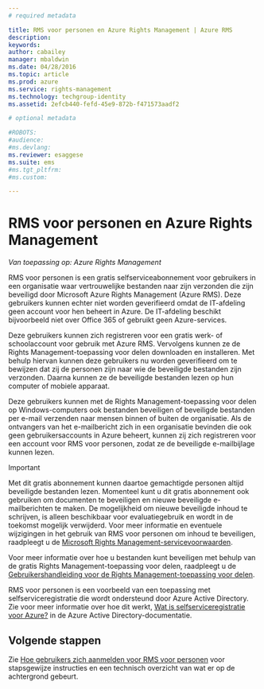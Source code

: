 ```yaml
---
# required metadata

title: RMS voor personen en Azure Rights Management | Azure RMS
description:
keywords:
author: cabailey
manager: mbaldwin
ms.date: 04/28/2016
ms.topic: article
ms.prod: azure
ms.service: rights-management
ms.technology: techgroup-identity
ms.assetid: 2efcb440-fefd-45e9-872b-f471573aadf2

# optional metadata

#ROBOTS:
#audience:
#ms.devlang:
ms.reviewer: esaggese
ms.suite: ems
#ms.tgt_pltfrm:
#ms.custom:

---
```


# RMS voor personen en Azure Rights Management

*Van toepassing op: Azure Rights Management*

RMS voor personen is een gratis selfserviceabonnement voor gebruikers in een organisatie waar vertrouwelijke bestanden naar zijn verzonden die zijn beveiligd door Microsoft Azure Rights Management (Azure RMS). Deze gebruikers kunnen echter niet worden geverifieerd omdat de IT-afdeling geen account voor hen beheert in Azure. De IT-afdeling beschikt bijvoorbeeld niet over Office 365 of gebruikt geen Azure-services.

Deze gebruikers kunnen zich registreren voor een gratis werk- of schoolaccount voor gebruik met Azure RMS. Vervolgens kunnen ze de Rights Management-toepassing voor delen downloaden en installeren. Met behulp hiervan kunnen deze gebruikers nu worden geverifieerd om te bewijzen dat zij de personen zijn naar wie de beveiligde bestanden zijn verzonden. Daarna kunnen ze de beveiligde bestanden lezen op hun computer of mobiele apparaat.

Deze gebruikers kunnen met de Rights Management-toepassing voor delen op Windows-computers ook bestanden beveiligen of beveiligde bestanden per e-mail verzenden naar mensen binnen of buiten de organisatie. Als de ontvangers van het e-mailbericht zich in een organisatie bevinden die ook geen gebruikersaccounts in Azure beheert, kunnen zij zich registreren voor een account voor RMS voor personen, zodat ze de beveiligde e-mailbijlage kunnen lezen.

> [!IMPORTANT]
> Met dit gratis abonnement kunnen daartoe gemachtigde personen altijd beveiligde bestanden lezen. Momenteel kunt u dit gratis abonnement ook gebruiken om documenten te beveiligen en nieuwe beveiligde e-mailberichten te maken. De mogelijkheid om nieuwe beveiligde inhoud te schrijven, is alleen beschikbaar voor evaluatiegebruik en wordt in de toekomst mogelijk verwijderd. Voor meer informatie en eventuele wijzigingen in het gebruik van RMS voor personen om inhoud te beveiligen, raadpleegt u de [Microsoft Rights Management-servicevoorwaarden](https://portal.aadrm.com/Legal/Service).

Voor meer informatie over hoe u bestanden kunt beveiligen met behulp van de gratis Rights Management-toepassing voor delen, raadpleegt u de [Gebruikershandleiding voor de Rights Management-toepassing voor delen](../rms-client/sharing-app-user-guide.md).

RMS voor personen is een voorbeeld van een toepassing met selfserviceregistratie die wordt ondersteund door Azure Active Directory. Zie voor meer informatie over hoe dit werkt, [Wat is selfserviceregistratie voor Azure?](/active-directory/active-directory-self-service-signup)  in de Azure Active Directory-documentatie. 

## Volgende stappen
Zie [Hoe gebruikers zich aanmelden voor RMS voor personen](rms-for-individuals-user-sign-up.md) voor stapsgewijze instructies en een technisch overzicht van wat er op de achtergrond gebeurt. 



<!--HONumber=Apr16_HO4-->


